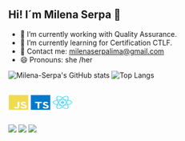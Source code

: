 ## Hi! I´m Milena Serpa 👋



- 🔭 I’m currently working with Quality Assurance.
- 🌱 I’m currently learning for Certification CTLF.
- 📩 Contact me: milenaserpalima@gmail.com
- 😄 Pronouns: she /her



![Milena-Serpa's GitHub stats](https://github-readme-stats.vercel.app/api?username=Milena-Serpa&show_icons=true&theme=radical)
![Top Langs](https://github-readme-stats.vercel.app/api/top-langs/?username=Milena-Serpa&layout=compact)

<div style="display: inline_block"><br>
  <img align="center" alt="Rafa-Js" height="30" width="40" src="https://raw.githubusercontent.com/devicons/devicon/master/icons/javascript/javascript-plain.svg">
  <img align="center" alt="Rafa-Ts" height="30" width="40" src="https://raw.githubusercontent.com/devicons/devicon/master/icons/typescript/typescript-plain.svg">
  <img align="center" alt="Rafa-React" height="30" width="40" src="https://raw.githubusercontent.com/devicons/devicon/master/icons/react/react-original.svg">
  
</div>
  
  ##
 
<div> 
 
  <a href="https://www.instagram.com/milenaserpalima/"><img src="https://img.shields.io/badge/-Instagram-%23E4405F?style=for-the-badge&logo=instagram&logoColor=white" target="_blank"></a>
  <a href = "mailto:milenaserpalima@gmail.com"><img src="https://img.shields.io/badge/-Gmail-%23333?style=for-the-badge&logo=gmail&logoColor=white" target="_blank"></a>
  <a href="https://www.linkedin.com/in/milena-serpa/" target="_blank"><img src="https://img.shields.io/badge/-LinkedIn-%230077B5?style=for-the-badge&logo=linkedin&logoColor=white" target="_blank"></a> 
  
</div>
